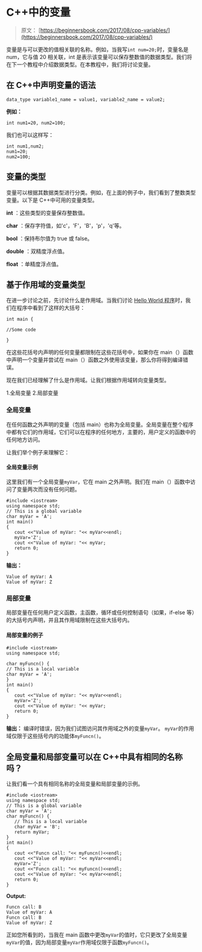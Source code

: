 # C++中的变量

> 原文： [https://beginnersbook.com/2017/08/cpp-variables/](https://beginnersbook.com/2017/08/cpp-variables/)

变量是与可以更改的值相关联的名称。例如，当我写`int num=20;`时，变量名是 num，它与值 20 相关联，int 是表示该变量可以保存整数值的数据类型。我们将在下一个教程中介绍数据类型。在本教程中，我们将讨论变量。

## 在 C++中声明变量的语法

```
data_type variable1_name = value1, variable2_name = value2;
```

**例如：**

```
int num1=20, num2=100;
```

我们也可以这样写：

```
int num1,num2;
num1=20;
num2=100;
```

## 变量的类型

变量可以根据其数据类型进行分类。例如，在上面的例子中，我们看到了整数类型变量。以下是 C++中可用的变量类型。

**int** ：这些类型的变量保存整数值。

**char** ：保存字符值，如'c'，'F'，'B'，'p'，'q'等。

**bool** ：保持布尔值为 true 或 false。

**double** ：双精度浮点值。

**float** ：单精度浮点值。

## 基于作用域的变量类型

在进一步讨论之前，先讨论什么是作用域。当我们讨论 [Hello World 程序](https://beginnersbook.com/2017/08/first-cpp-program/)时，我们在程序中看到了这样的大括号：

```
int main {

//Some code

}
```

在这些花括号内声明的任何变量都限制在这些花括号中，如果你在 main（）函数中声明一个变量并尝试在 main（）函数之外使用该变量，那么你将得到编译错误。

现在我们已经理解了什么是作用域。让我们根据作用域转向变量类型。

1.全局变量
2.局部变量

### 全局变量

在任何函数之外声明的变量（包括 main）也称为全局变量。全局变量在整个程序中都有它们的作用域，它们可以在程序的任何地方，主要的，用户定义的函数中的任何地方访问。

让我们举个例子来理解它：

#### 全局变量示例

这里我们有一个全局变量`myVar`，它在 main 之外声明。我们在 main（）函数中访问了变量两次而没有任何问题。

```
#include <iostream>
using namespace std;
// This is a global variable
char myVar = 'A';
int main()
{
   cout <<"Value of myVar: "<< myVar<<endl;
   myVar='Z';
   cout <<"Value of myVar: "<< myVar;
   return 0;
}
```

**输出：**

```
Value of myVar: A
Value of myVar: Z
```

### 局部变量

局部变量在任何用户定义函数，主函数，循环或任何控制语句（如果，if-else 等）的大括号内声明，并且其作用域限制在这些大括号内。

#### 局部变量的例子

```
#include <iostream>
using namespace std;

char myFuncn() {
// This is a local variable
char myVar = 'A';
}
int main()
{
   cout <<"Value of myVar: "<< myVar<<endl;
   myVar='Z';
   cout <<"Value of myVar: "<< myVar;
   return 0;
}
```

**输出：**
编译时错误，因为我们试图访问其作用域之外的变量`myVar`。 `myVar`的作用域仅限于这些括号内的功能体`myFuncn()`。

## 全局变量和局部变量可以在 C++中具有相同的名称吗？

让我们看一个具有相同名称的全局变量和局部变量的示例。

```
#include <iostream>
using namespace std;
// This is a global variable
char myVar = 'A';
char myFuncn() {
   // This is a local variable
   char myVar = 'B';
   return myVar;
}
int main()
{
   cout <<"Funcn call: "<< myFuncn()<<endl;
   cout <<"Value of myVar: "<< myVar<<endl;
   myVar='Z';
   cout <<"Funcn call: "<< myFuncn()<<endl;
   cout <<"Value of myVar: "<< myVar<<endl;
   return 0;
}
```

**Output:**

```
Funcn call: B
Value of myVar: A
Funcn call: B
Value of myVar: Z
```

正如您所看到的，当我在 main 函数中更改`myVar`的值时，它只更改了全局变量`myVar`的值，因为局部变量`myVar`作用域仅限于函数`myFuncn()`。